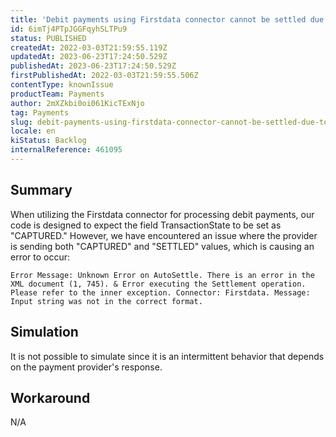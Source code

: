 ```yaml
---
title: 'Debit payments using Firstdata connector cannot be settled due to an error in the TransactionState field'
id: 6imTj4PTpJGGFqyhSLTPu9
status: PUBLISHED
createdAt: 2022-03-03T21:59:55.119Z
updatedAt: 2023-06-23T17:24:50.529Z
publishedAt: 2023-06-23T17:24:50.529Z
firstPublishedAt: 2022-03-03T21:59:55.506Z
contentType: knownIssue
productTeam: Payments
author: 2mXZkbi0oi061KicTExNjo
tag: Payments
slug: debit-payments-using-firstdata-connector-cannot-be-settled-due-to-an-error-in-the-transactionstate-field
locale: en
kiStatus: Backlog
internalReference: 461095
---
```


## Summary


When utilizing the Firstdata connector for processing debit payments, our code is designed to expect the field TransactionState to be set as "CAPTURED." However, we have encountered an issue where the provider is sending both "CAPTURED" and "SETTLED" values, which is causing an error to occur:


    Error Message: Unknown Error on AutoSettle. There is an error in the XML document (1, 745). & Error executing the Settlement operation. Please refer to the inner exception. Connector: Firstdata. Message: Input string was not in the correct format.



##

## Simulation


It is not possible to simulate since it is an intermittent behavior that depends on the payment provider's response.


##

## Workaround


N/A





